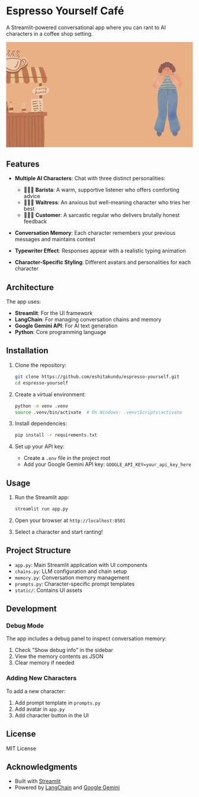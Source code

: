 # Espresso Yourself Café

A Streamlit-powered conversational app where you can rant to AI characters in a coffee shop setting.

![Café Atmosphere](static/bg.png)

## Features

- **Multiple AI Characters**: Chat with three distinct personalities:
  - 🧑🏻‍🍳 **Barista**: A warm, supportive listener who offers comforting advice
  - 🧍🏻‍♀️ **Waitress**: An anxious but well-meaning character who tries her best
  - 🧑🏻‍🦰 **Customer**: A sarcastic regular who delivers brutally honest feedback

- **Conversation Memory**: Each character remembers your previous messages and maintains context
- **Typewriter Effect**: Responses appear with a realistic typing animation
- **Character-Specific Styling**: Different avatars and personalities for each character

## Architecture

The app uses:
- **Streamlit**: For the UI framework
- **LangChain**: For managing conversation chains and memory
- **Google Gemini API**: For AI text generation
- **Python**: Core programming language

## Installation

1. Clone the repository:
   ```bash
   git clone https://github.com/eshitakundu/espresso-yourself.git
   cd espresso-yourself
   ```

2. Create a virtual environment:
   ```bash
   python -m venv .venv
   source .venv/bin/activate  # On Windows: .venv\Scripts\activate
   ```

3. Install dependencies:
   ```bash
   pip install -r requirements.txt
   ```

4. Set up your API key:
   - Create a `.env` file in the project root
   - Add your Google Gemini API key: `GOOGLE_API_KEY=your_api_key_here`

## Usage

1. Run the Streamlit app:
   ```bash
   streamlit run app.py
   ```

2. Open your browser at `http://localhost:8501`

3. Select a character and start ranting!

## Project Structure

- `app.py`: Main Streamlit application with UI components
- `chains.py`: LLM configuration and chain setup
- `memory.py`: Conversation memory management
- `prompts.py`: Character-specific prompt templates
- `static/`: Contains UI assets

## Development

### Debug Mode

The app includes a debug panel to inspect conversation memory:
1. Check "Show debug info" in the sidebar
2. View the memory contents as JSON
3. Clear memory if needed

### Adding New Characters

To add a new character:
1. Add prompt template in `prompts.py`
2. Add avatar in `app.py`
3. Add character button in the UI

## License

MIT License

## Acknowledgments

- Built with [Streamlit](https://streamlit.io/)
- Powered by [LangChain](https://www.langchain.com/) and [Google Gemini](https://deepmind.google/technologies/gemini/)
